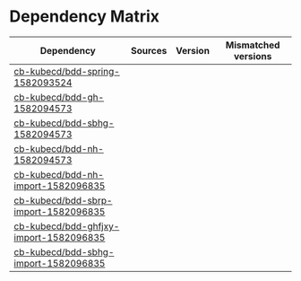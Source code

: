 # Dependency Matrix

Dependency | Sources | Version | Mismatched versions
---------- | ------- | ------- | -------------------
[cb-kubecd/bdd-spring-1582093524](https://github.com/cb-kubecd/bdd-spring-1582093524.git) |  | []() | 
[cb-kubecd/bdd-gh-1582094573](https://github.com/cb-kubecd/bdd-gh-1582094573.git) |  | []() | 
[cb-kubecd/bdd-sbhg-1582094573](https://github.com/cb-kubecd/bdd-sbhg-1582094573.git) |  | []() | 
[cb-kubecd/bdd-nh-1582094573](https://github.com/cb-kubecd/bdd-nh-1582094573.git) |  | []() | 
[cb-kubecd/bdd-nh-import-1582096835](https://github.com/cb-kubecd/bdd-nh-import-1582096835.git) |  | []() | 
[cb-kubecd/bdd-sbrp-import-1582096835](https://github.com/cb-kubecd/bdd-sbrp-import-1582096835.git) |  | []() | 
[cb-kubecd/bdd-ghfjxy-import-1582096835](https://github.com/cb-kubecd/bdd-ghfjxy-import-1582096835.git) |  | []() | 
[cb-kubecd/bdd-sbhg-import-1582096835](https://github.com/cb-kubecd/bdd-sbhg-import-1582096835.git) |  | []() | 

